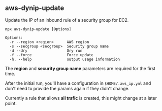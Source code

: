 ## aws-dynip-update

Update the IP of an inbound rule of a security group for EC2.

```shell
npx aws-dynip-update [Options]

Options:
  -r --region <region>      AWS region
  -s --secgroup <secgroup>  Security group name
  -d --dry                  Dry run
  -f --force                Force update
  -h, --help                output usage information
```

The **region** and **security group name** parameters are required for the first time.

After the initial run, you'll have a configuration in `$HOME/.aws_ip.yml` and don't need to provide the params again if they didn't change.

Currently a rule that allows **all trafic** is created, this might change at a later point.
